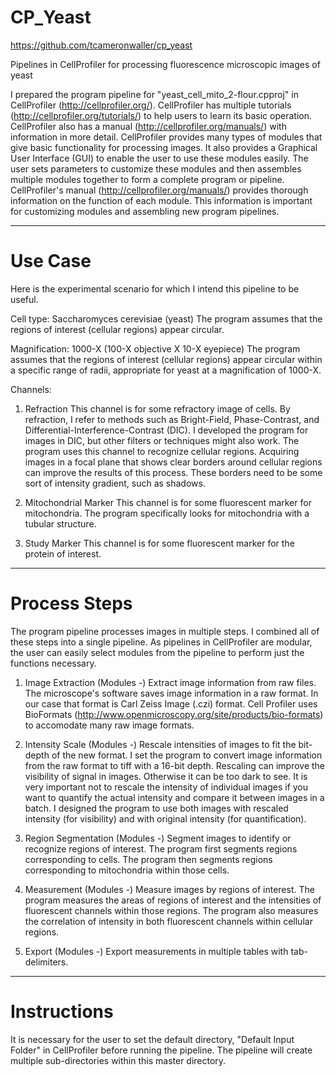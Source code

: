 # CP_Yeast
https://github.com/tcameronwaller/cp_yeast

Pipelines in CellProfiler for processing fluorescence microscopic images of yeast

I prepared the program pipeline for "yeast_cell_mito_2-flour.cpproj" in CellProfiler (http://cellprofiler.org/). CellProfiler has multiple tutorials (http://cellprofiler.org/tutorials/) to help users to learn its basic operation. CellProfiler also has a manual (http://cellprofiler.org/manuals/) with information in more detail. CellProfiler provides many types of modules that give basic functionality for processing images. It also provides a Graphical User Interface (GUI) to enable the user to use these modules easily. The user sets parameters to customize these modules and then assembles multiple modules together to form a complete program or pipeline. CellProfiler's manual (http://cellprofiler.org/manuals/) provides thorough information on the function of each module. This information is important for customizing modules and assembling new program pipelines.

----------

# Use Case

Here is the experimental scenario for which I intend this pipeline to be useful.

Cell type:
Saccharomyces cerevisiae (yeast)
The program assumes that the regions of interest (cellular regions) appear circular.

Magnification:
1000-X (100-X objective X 10-X eyepiece)
The program assumes that the regions of interest (cellular regions) appear circular within a specific range of radii, appropriate for yeast at a magnification of 1000-X.

Channels:

1) Refraction
This channel is for some refractory image of cells. By refraction, I refer to methods such as Bright-Field, Phase-Contrast, and Differential-Interference-Contrast (DIC). I developed the program for images in DIC, but other filters or techniques might also work. The program uses this channel to recognize cellular regions. Acquiring images in a focal plane that shows clear borders around cellular regions can improve the results of this process. These borders need to be some sort of intensity gradient, such as shadows.

2) Mitochondrial Marker
This channel is for some fluorescent marker for mitochondria. The program specifically looks for mitochondria with a tubular structure.

3) Study Marker
This channel is for some fluorescent marker for the protein of interest.

----------

# Process Steps

The program pipeline processes images in multiple steps. I combined all of these steps into a single pipeline. As pipelines in CellProfiler are modular, the user can easily select modules from the pipeline to perform just the functions necessary.

1) Image Extraction (Modules _-_)
Extract image information from raw files. The microscope's software saves image information in a raw format. In our case that format is Carl Zeiss Image (.czi) format. Cell Profiler uses BioFormats (http://www.openmicroscopy.org/site/products/bio-formats) to accomodate many raw image formats.

2) Intensity Scale (Modules _-_)
Rescale intensities of images to fit the bit-depth of the new format. I set the program to convert image information from the raw format to tiff with a 16-bit depth. Rescaling can improve the visibility of signal in images. Otherwise it can be too dark to see. It is very important not to rescale the intensity of individual images if you want to quantify the actual intensity and compare it between images in a batch. I designed the program to use both images with rescaled intensity (for visibility) and with original intensity (for quantification).

3) Region Segmentation (Modules _-_)
Segment images to identify or recognize regions of interest. The program first segments regions corresponding to cells. The program then segments regions corresponding to mitochondria within those cells.

4) Measurement (Modules _-_)
Measure images by regions of interest. The program measures the areas of regions of interest and the intensities of fluorescent channels within those regions. The program also measures the correlation of intensity in both fluorescent channels within cellular regions.

5) Export (Modules _-_)
Export measurements in multiple tables with tab-delimiters.

----------

# Instructions

It is necessary for the user to set the default directory, "Default Input Folder" in CellProfiler before running the pipeline. The pipeline will create multiple sub-directories within this master directory.
